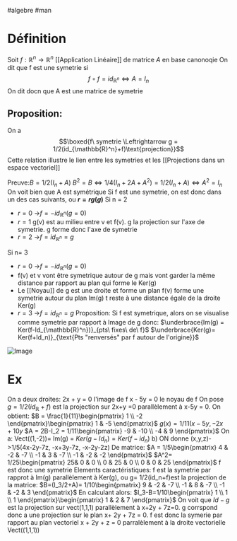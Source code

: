 #algebre #man 
# Définition
Soit $f:\mathbb{R}^n \to \mathbb{R}^n$ [[Application Linéaire]] de matrice $A$ en base canonoqie
On dit que  f est une symetrie si 
$$f \circ f = id_{\mathbb{R}^n} \Leftrightarrow A = I_n$$
On dit docn que A est une matrice de symetrie
## Proposition:
On a
$$\boxed{f\ symetrie \Leftrightarrow g = 1/2(id_{\mathbb{R}^n}+f)\text{projection}}$$
Cette relation illustre le lien entre les symetries et les [[Projections dans un espace vectoriel]]

Preuve:$B = 1/2(I_n +A)$
$B^2=B \Leftrightarrow 1/4(I_n + 2A +A^2)=1/2(I_n+A)\Leftrightarrow A^2 = I_n$
On voit bien que A est symétrique
Si f est une symetrie, on est donc dans un des cas suivants, ou __$r =rg(g)$__
Si n = 2
- $r=0$ ->$f = -id_{\mathbb{R}^n}(g=0)$
- $r=1$ g(v) est au milieu entre v et f(v). g la projection sur l'axe de symetrie. g forme donc l'axe de symetrie
- $r=2$ ->$f = id_{\mathbb{R}^n}=g$

Si n= 3
- $r=0$ ->$f = -id_{\mathbb{R}^n}(g=0)$
- f(v)  et v vont être symetrique autour de g mais vont garder la même distance par rapport au plan qui forme le Ker(g)
- Le [[Noyau]] de g est une droite et forme un plan f(v) forme une symetrie autour du plan Im(g) t reste à une distance égale de la droite Ker(g)
- $r=3$ ->$f = id_{\mathbb{R}^n}=g$
Proposition: Si f est symetrique, alors on se visualise comme symetrie par rapport à Image de g donc:
$\underbrace{Im(g) = Ker(f-Id_{\mathbb{R}^n})}_{pts\ fixes\ de\ f}$
$\underbrace{Ker(g)= Ker(f+Id_n)}_{\text{Pts "renversés" par f autour de l'origine}}$

![Image](Symetrieplan.png)

# Ex
On a deux droites:
2x + y = 0 l'image de f
x - 5y = 0 le noyau de f
On pose $g = 1/2(id_\mathbb{R}+f)$ est la projection sur 2x+y =0 parallèlement à x-5y = 0.
On obtient:
$B = \frac{1}{11}\begin{pmatrix}
1   \\
-2  
\end{pmatrix}\begin{pmatrix}
1 & -5 
\end{pmatrix}$
$g(x) = 1/11(x-5y, -2x+10y$
$A = 2B-I_2 = 1/11\begin{pmatrix}
-9 & -10 \\
-4 & 9
\end{pmatrix}$
On a: Vect((1,-2))= Im(g) = $Ker(g-Id_n)=Ker(f-id_n)$
b) ON donne 
(x,y,z)->1/5(4x-2y-7z, -x+3y-7z, -x-2y-2z)
De matrice:
$A = 1/5\begin{pmatrix}
4 & -2 & -7 \\
-1 & 3 & -7 \\
-1 & -2 & -2
\end{pmatrix}$
$A^2= 1/25\begin{pmatrix}
25& 0 & 0 \\
0 & 25 & 0 \\
0 & 0 & 25
\end{pmatrix}$
f est donc une symetrie
Elements caractéristiques: f est la symetrie par rapprot à Im(g) parallèlement à Ker(g), ou g=  1/2(id_n+f)est la projection de la matrice:
$B=(I_3/2+A)= 1/10\begin{pmatrix}
9 & -2 & -7 \\
-1 & 8 & -7 \\
-1 & -2 & 3
\end{pmatrix}$
En calculant alors:
$I_3-B=1/10\begin{pmatrix}
1 \\
1 \\
1
\end{pmatrix}\begin{pmatrix}
1 & 2 & 7
\end{pmatrix}$
On voit que $Id-g$ est la projection sur vect(1,1,1) parallèlement à x+2y + 7z=0.
g corrspond donc a une projection sur le plan x+ 2y + 7z = 0. f est donc la symerie par rapport au plan vectoriel x + 2y + z = 0 parralèlement à la droite vectorielle Vect((1,1,1))